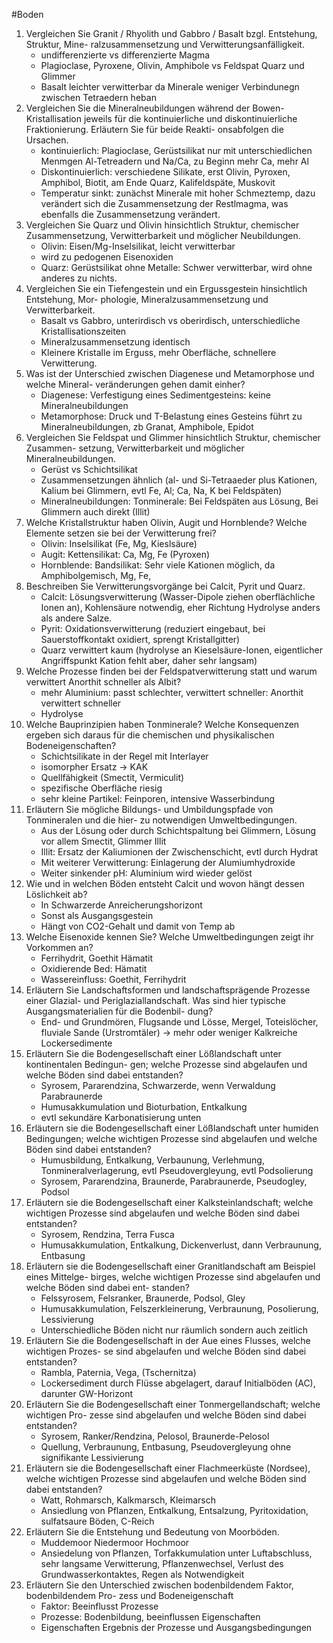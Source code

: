 #Boden 

1. Vergleichen Sie Granit / Rhyolith und Gabbro / Basalt bzgl. Entstehung, Struktur, Mine-
ralzusammensetzung und Verwitterungsanfälligkeit.
	- undifferenzierte vs differenzierte Magma
	- Plagioclase, Pyroxene, Olivin, Amphibole vs Feldspat Quarz und Glimmer
	- Basalt leichter verwitterbar da Minerale weniger Verbindunegn zwischen Tetraedern heban
2. Vergleichen Sie die Mineralneubildungen während der Bowen-Kristallisation jeweils für
die kontinuierliche und diskontinuierliche Fraktionierung. Erläutern Sie für beide Reakti-
onsabfolgen die Ursachen.
	- kontinuierlich: Plagioclase, Gerüstsilikat nur mit unterschiedlichen Menmgen Al-Tetreadern und Na/Ca, zu Beginn mehr Ca, mehr Al
	- Diskontinuierlich: verschiedene Silikate, erst Olivin, Pyroxen, Amphibol, Biotit, am Ende Quarz, Kalifeldspäte, Muskovit
	- Temperatur sinkt: zunächst Minerale mit hoher Schmeztemp, dazu verändert sich die Zusammensetzung der Restlmagma, was ebenfalls die Zusammensetzung verändert.
3. Vergleichen Sie Quarz und Olivin hinsichtlich Struktur, chemischer Zusammensetzung,
Verwitterbarkeit und möglicher Neubildungen.
	- Olivin: Eisen/Mg-Inselsilikat, leicht verwitterbar
	- wird zu pedogenen Eisenoxiden
	- Quarz: Gerüstsilikat ohne Metalle: Schwer verwitterbar, wird ohne anderes zu nichts.
4. Vergleichen Sie ein Tiefengestein und ein Ergussgestein hinsichtlich Entstehung, Mor-
phologie, Mineralzusammensetzung und Verwitterbarkeit.
	- Basalt vs Gabbro, unterirdisch vs oberirdisch, unterschiedliche Kristallisationszeiten
	- Mineralzusammensetzung identisch
	- Kleinere Kristalle im Erguss, mehr Oberfläche, schnellere Verwitterung.
5. Was ist der Unterschied zwischen Diagenese und Metamorphose und welche Mineral-
veränderungen gehen damit einher?
	- Diagenese: Verfestigung eines Sedimentgesteins: keine Mineralneubildungen
	- Metamorphose: Druck und T-Belastung eines Gesteins führt zu Mineralneubildungen, zb Granat, Amphibole, Epidot
6. Vergleichen Sie Feldspat und Glimmer hinsichtlich Struktur, chemischer Zusammen-
setzung, Verwitterbarkeit und möglicher Mineralneubildungen.
	- Gerüst vs Schichtsilikat
	- Zusammensetzungen ähnlich (al- und Si-Tetraaeder plus Kationen, Kalium bei Glimmern, evtl Fe, Al; Ca, Na, K bei Feldspäten)
	- Mineralneubildungen: Tonminerale: Bei Feldspäten aus Lösung, Bei Glimmern auch direkt (Illit)
7. Welche Kristallstruktur haben Olivin, Augit und Hornblende? Welche Elemente setzen
sie bei der Verwitterung frei?
	- Olivin: Inselsilikat (Fe, Mg, Kieslsäure)
	- Augit: Kettensilikat: Ca, Mg, Fe (Pyroxen)
	- Hornblende: Bandsilikat: Sehr viele Kationen möglich, da Amphibolgemisch, Mg, Fe, 
8. Beschreiben Sie Verwitterungsvorgänge bei Calcit, Pyrit und Quarz.
	- Calcit: Lösungsverwitterung (Wasser-Dipole ziehen oberflächliche Ionen an), Kohlensäure notwendig, eher Richtung Hydrolyse anders als andere Salze. 
	- Pyrit: Oxidationsverwitterung (reduziert eingebaut, bei Sauerstoffkontakt oxidiert, sprengt Kristallgitter)
	- Quarz verwittert kaum (hydrolyse an Kieselsäure-Ionen, eigentlicher Angriffspunkt Kation fehlt aber, daher sehr langsam)
9. Welche Prozesse finden bei der Feldspatverwitterung statt und warum verwittert Anorthit
schneller als Albit?
	- mehr Aluminium: passt schlechter, verwittert schneller: Anorthit verwittert schneller
	- Hydrolyse
10. Welche Bauprinzipien haben Tonminerale? Welche Konsequenzen ergeben sich daraus
für die chemischen und physikalischen Bodeneigenschaften?
	- Schichtsilikate in der Regel mit Interlayer
	- isomorpher Ersatz -> KAK
	- Quellfähigkeit (Smectit, Vermiculit)
	- spezifische Oberfläche riesig
	- sehr kleine Partikel: Feinporen, intensive Wasserbindung
11. Erläutern Sie mögliche Bildungs- und Umbildungspfade von Tonmineralen und die hier-
zu notwendigen Umweltbedingungen.
	- Aus der Lösung oder durch Schichtspaltung bei Glimmern, Lösung vor allem Smectit, Glimmer Illit
	- Illit: Ersatz der Kaliumionen der Zwischenschicht, evtl durch Hydrat
	- Mit weiterer Verwitterung: Einlagerung der Alumiumhydroxide
	- Weiter sinkender pH: Aluminium wird wieder gelöst
12. Wie und in welchen Böden entsteht Calcit und wovon hängt dessen Löslichkeit ab?
	- In Schwarzerde Anreicherungshorizont
	- Sonst als Ausgangsgestein
	- Hängt von CO2-Gehalt und damit von Temp ab
13. Welche Eisenoxide kennen Sie? Welche Umweltbedingungen zeigt ihr Vorkommen an?
	- Ferrihydrit, Goethit Hämatit
	- Oxidierende Bed: Hämatit
	- Wassereinfluss: Goethit, Ferrihydrit
14. Erläutern Sie Landschaftsformen und landschaftsprägende Prozesse einer Glazial- und
Periglaziallandschaft. Was sind hier typische Ausgangsmaterialien für die Bodenbil-
dung?
	- End- und Grundmören, Flugsande und Lösse, Mergel, Toteislöcher, fluviale Sande (Urstromtäler) -> mehr oder weniger Kalkreiche Lockersedimente
15. Erläutern Sie die Bodengesellschaft einer Lößlandschaft unter kontinentalen Bedingun-
gen; welche Prozesse sind abgelaufen und welche Böden sind dabei entstanden?
	- Syrosem, Pararendzina, Schwarzerde, wenn Verwaldung Parabraunerde
	- Humusakkumulation und Bioturbation, Entkalkung
	- evtl sekundäre Karbonatisierung unten
16. Erläutern sie die Bodengesellschaft einer Lößlandschaft unter humiden Bedingungen;
welche wichtigen Prozesse sind abgelaufen und welche Böden sind dabei entstanden?
	- Humusbildung, Entkalkung, Verbaunung, Verlehmung, Tonmineralverlagerung, evtl Pseudovergleyung, evtl Podsolierung
	- Syrosem, Pararendzina, Braunerde, Parabraunerde, Pseudogley, Podsol
17. Erläutern sie die Bodengesellschaft einer Kalksteinlandschaft; welche wichtigen Prozesse sind abgelaufen und welche Böden sind dabei entstanden?
	- Syrosem, Rendzina, Terra Fusca
	- Humusakkumulation, Entkalkung, Dickenverlust, dann Verbraunung, Entbasung
18. Erläutern sie die Bodengesellschaft einer Granitlandschaft am Beispiel eines Mittelge-
birges, welche wichtigen Prozesse sind abgelaufen und welche Böden sind dabei ent-
standen?
	- Felssyrosem, Felsranker, Braunerde, Podsol, Gley
	- Humusakkumulation, Felszerkleinerung, Verbraunung, Posolierung, Lessivierung 
	- Unterschiedliche Böden nicht nur räumlich sondern auch zeitlich
19. Erläutern Sie die Bodengesellschaft in der Aue eines Flusses, welche wichtigen Prozes-
se sind abgelaufen und welche Böden sind dabei entstanden?
	- Rambla, Paternia, Vega, (Tschernitza)
	- Lockersediment durch Flüsse abgelagert, darauf Initialböden (AC), darunter GW-Horizont
20. Erläutern Sie die Bodengesellschaft einer Tonmergellandschaft; welche wichtigen Pro-
zesse sind abgelaufen und welche Böden sind dabei entstanden?
	- Syrosem, Ranker/Rendzina, Pelosol, Braunerde-Pelosol
	- Quellung, Verbraunung, Entbasung, Pseudovergleyung ohne signifikante Lessivierung
21. Erläutern sie die Bodengesellschaft einer Flachmeerküste (Nordsee), welche wichtigen
Prozesse sind abgelaufen und welche Böden sind dabei entstanden?
	- Watt, Rohmarsch, Kalkmarsch, Kleimarsch
	- Ansiedlung von Pflanzen, Entkalkung, Entsalzung, Pyritoxidation, sulfatsaure Böden, C-Reich
22. Erläutern Sie die Entstehung und Bedeutung von Moorböden.
	- Muddemoor Niedermoor Hochmoor
	- Ansiedelung von Pflanzen, Torfakkumulation unter Luftabschluss, sehr langsame Verwitterung, Pflanzenwechsel, Verlust des Grundwasserkontaktes, Regen als Notwendigkeit
23. Erläutern Sie den Unterschied zwischen bodenbildendem Faktor, bodenbildendem Pro-
zess und Bodeneigenschaft
	- Faktor: Beeinflusst Prozesse
	- Prozesse: Bodenbildung, beeinflussen Eigenschaften
	- Eigenschaften Ergebnis der Prozesse und Ausgangsbedingungen